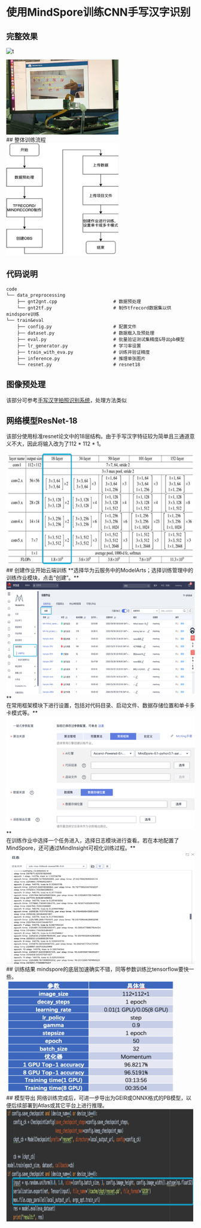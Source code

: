 # 使用MindSpore训练CNN手写汉字识别

## 完整效果
![t](https://github.com/HuiyanWen/Atlas200_HCCR/blob/master/tx6or-k8jom.gif)

<div><img width="300" height="200" src="https://github.com/HuiyanWen/mindspore_hccr/blob/master/pic/hanzi28.jpg"/></div>
## 整体训练流程
<div><img width="300" height="300" src="https://github.com/HuiyanWen/mindspore_hccr/blob/master/pic/%E6%95%B4%E4%BD%93%E6%B5%81%E7%A8%8B.png"/></div>

## 代码说明
```
code
└── data_preprocessing
	├── gnt2gnt.cpp                     # 数据预处理
	└── gnt2tf.py                       # 制作tfrecord数据集以供mindspore训练
└── train&eval
	├── config.py                       # 配置文件
	├── dataset.py                      # 数据载入及预处理
	├── eval.py                         # 批量验证测试集精度&导出pb模型
	├── lr_generator.py                 # 学习率设置
	├── train_with_eva.py               # 训练并验证精度
	├── inference.py              	    # 推理单张图片
	└── resnet.py                       # resnet18
```
## 图像预处理
该部分可参考[手写汉字拍照识别系统](https://www.huaweicloud.com/ascend/apps/applicationDetails/812608665)，处理方法类似
## 网络模型ResNet-18
该部分使用标准resnet论文中的18层结构。由于手写汉字特征较为简单且三通道意义不大，因此将输入改为了112 * 112 * 1。

<div><img width="600" height="300" src="https://github.com/HuiyanWen/mindspore_hccr/blob/master/pic/resnet.png"/></div>
## 创建作业开始云端训练
**选择华为云服务中的ModelArts；选择训练管理中的训练作业模块，点击“创建”。**

<div><img width="600" height="300" src="https://github.com/HuiyanWen/mindspore_hccr/blob/master/pic/%E5%88%9B%E5%BB%BA%E4%BD%9C%E4%B8%9A%E5%BC%80%E5%A7%8B%E4%BA%91%E7%AB%AF%E8%AE%AD%E7%BB%83.png"/></div>
**<br>在常用框架模块下进行设置，包括对代码目录、启动文件、数据存储位置和单卡多卡模式等。**

<div><img width="600" height="300" src="https://github.com/HuiyanWen/mindspore_hccr/blob/master/pic/%E5%88%9B%E5%BB%BA%E4%BD%9C%E4%B8%9A%E5%BC%80%E5%A7%8B%E4%BA%91%E7%AB%AF%E8%AE%AD%E7%BB%832.png"/></div>
**<br>在训练作业中选择一个任务进入，选择日志模块进行查看。若在本地配置了MindSpore，还可通过MindInsight可视化训练过程。**

<div><img width="600" height="300" src="https://github.com/HuiyanWen/mindspore_hccr/blob/master/pic/%E5%9B%BE%E7%89%87%202.png"/></div>
## 训练结果
mindspore的底层加速确实不错，同等参数训练比tensorflow要快一些。

<div><img width="450" height="300" src="https://github.com/HuiyanWen/mindspore_hccr/blob/master/pic/%E5%9B%BE%E7%89%873.png"/></div>
## 模型导出
网络训练完成后，可进一步导出为GEIR或ONNX格式的PB模型，以便后续部署到Atlas或其它平台上进行推理。

<div><img width="500" height="300" src="https://github.com/HuiyanWen/mindspore_hccr/blob/master/pic/%E5%9B%BE%E7%89%87%204.png"/></div>
